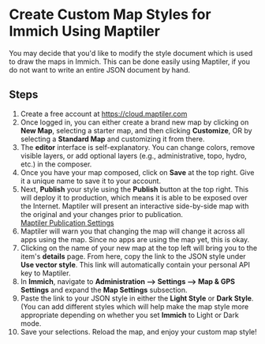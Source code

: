 # Create Custom Map Styles for Immich Using Maptiler

You may decide that you'd like to modify the style document which is used to draw the maps in Immich.  This can be done easily using Maptiler, if you do not want to write an entire JSON document by hand.

## Steps
1. Create a free account at https://cloud.maptiler.com
2. Once logged in, you can either create a brand new map by clicking on **New Map**, selecting a starter map, and then clicking **Customize**, OR by selecting a **Standard Map** and customizing it from there.
3. The **editor** interface is self-explanatory.  You can change colors, remove visible layers, or add optional layers (e.g., administrative, topo, hydro, etc.) in the composer.
4. Once you have your map composed, click on **Save** at the top right.  Give it a unique name to save it to your account.
5. Next, **Publish** your style using the **Publish** button at the top right.  This will deploy it to production, which means it is able to be exposed over the Internet.  Maptiler will present an interactive side-by-side map with the original and your changes prior to publication.<br/>[Maptiler Publication Settings](img/immich_map_styles_publish.png)
6. Maptiler will warn you that changing the map will change it across all apps using the map.  Since no apps are using the map yet, this is okay.
7. Clicking on the name of your new map at the top left will bring you to the item's **details** page.  From here, copy the link to the JSON style under **Use vector style**.  This link will automatically contain your personal API key to Maptiler.
8. In **Immich**, navigate to **Administration --> Settings --> Map & GPS Settings** and expand the **Map Settings** subsection.
9. Paste the link to your JSON style in either the **Light Style** or **Dark Style**.  (You can add different styles which will help make the map style more appropriate depending on whether you set **Immich** to Light or Dark mode.
10. Save your selections.  Reload the map, and enjoy your custom map style!
